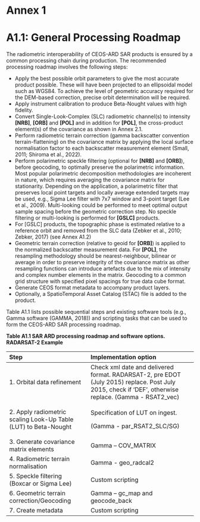 
# **Annex 1**     
# **A1.1: General Processing Roadmap**
The radiometric interoperability of CEOS-ARD SAR products is ensured by a common processing chain during production. The recommended processing roadmap involves the following steps:

- Apply the best possible orbit parameters to give the most accurate product possible. These will have been projected to an ellipsoidal model such as WGS84. To achieve the level of geometric accuracy required for the DEM-based correction, precise orbit determination will be required.
- Apply instrument calibration to produce Beta-Nought values with high fidelity.
- Convert Single-Look-Complex (SLC) radiometric channel(s) to intensity **[NRB]**, **[ORB]** and **[POL]** and in addition for **[POL]**, the cross-product element(s) of the covariance as shown in Annex 2.1.
- Perform radiometric terrain correction (gamma backscatter convention terrain-flattening) on the covariance matrix by applying the local surface normalisation factor to each backscatter measurement element (Small, 2011; Shiroma et al., 2022).
- Perform polarimetric speckle filtering (optional for **[NRB]** and **[ORB]**), before geocoding, to optimally preserve the polarimetric information. Most popular polarimetric decomposition methodologies are incoherent in nature, which requires averaging the covariance matrix for stationarity. Depending on the application, a polarimetric filter that preserves local point targets and locally average extended targets may be used, e.g., Sigma Lee filter with 7x7 window and 3-point target (Lee et al., 2009). Multi-looking could be performed to meet optimal output sample spacing before the geometric correction step. No speckle filtering or multi-looking is performed for **[GSLC]** products.
- For [GSLC] products, the topographic phase is estimated relative to a reference orbit and removed from the SLC data (Zebker et al., 2010; Zebker, 2017) (see Annex A1.2)
- Geometric terrain correction (relative to geoid for **[ORB]**) is applied to the normalized backscatter measurement data. For **[POL]**, the resampling methodology should be nearest-neighbour, bilinear or average in order to preserve integrity of the covariance matrix as other resampling functions can introduce artefacts due to the mix of intensity and complex number elements in the matrix. Geocoding to a common grid structure with specified pixel spacings for true data cube format.
- Generate CEOS format metadata to accompany product layers.
- Optionally, a SpatioTemporal Asset Catalog (STAC) file is added to the product.


Table A1.1 lists possible sequential steps and existing software tools (e.g., Gamma software (GAMMA, 2018)) and scripting tasks that can be used to form the CEOS-ARD SAR processing roadmap.

**Table A1.1  SAR ARD processing roadmap and software options. RADARSAT-2 Example**

|**Step**|**Implementation option**|
| :- | :- |
|1\. Orbital data refinement|Check xml date and delivered format. RADARSAT-2, pre EDOT (July 2015) replace. Post July 2015, check if ‘DEF’, otherwise replace. (Gamma - RSAT2\_vec)|
|2\. Apply radiometric scaling Look-Up Table (LUT) to Beta-Nought|<p>Specification of LUT on ingest. </p><p>(Gamma - par\_RSAT2\_SLC/SG)</p>|
|3\. Generate covariance matrix elements|Gamma – COV\_MATRIX|
|4\. Radiometric terrain normalisation|Gamma - geo\_radcal2|
|5\. Speckle filtering (Boxcar or Sigma Lee)|Custom scripting|
|6\. Geometric terrain correction/Geocoding|Gamma – gc\_map and geocode\_back|
|7\. Create metadata|Custom scripting|


